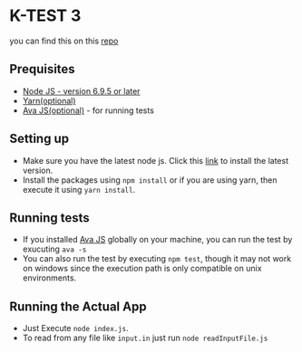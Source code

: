 # K-TEST 3
you can find this on this [repo](https://github.com/iammac360/k-test3)


## Prequisites
- [Node JS - version 6.9.5 or later](https://nodejs.org/en/download/)
- [Yarn(optional)](https://yarnpkg.com/en/docs/install)
- [Ava JS(optional)](https://github.com/avajs/ava) - for running tests

## Setting up
- Make sure you have the latest node js. Click this [link](https://nodejs.org/en/download/) to install the latest version.
- Install the packages using `npm install` or if you are using yarn, then execute it using `yarn install`.


## Running tests
- If you installed [Ava JS](https://github.com/avajs/ava) globally on your machine, you can run the test by exucuting `ava -s`
- You can also run the test by executing `npm test`, though it may not work on windows since the execution path is only compatible on unix environments.

## Running the Actual App
- Just Execute `node index.js`.
- To read from any file like `input.in` just run `node readInputFile.js`

